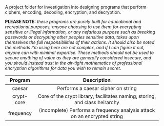 A project folder for investigation into designing programs that perform ciphers, encoding, decoding, encryption, and decryption.

**PLEASE NOTE:** _these programs are purely built for educational and recreational purposes, anyone choosing to use them for encrypting sensitive or illegal information, or any nefarious purpose such as breaking passwords or decrypting other peoples sensitive data, takes upon themselves the full responsibilities of their actions. It should also be noted the methods I'm using here are not complex, and if I can figure it out, anyone can with minimal expertise. These methods should not be used to secure anything of value as they are generally considered insecure, and you should instead trust in the air-tight mathematics of professional encryption algorithms for data you wish to remain secret._


| Program         | Description                                                                  |
|:---------------:|:----------------------------------------------------------------------------:|
| caesar          | Performs a caesar cipher on string                                           |
| crypt-core      | Core of the crypt library, facilitates naming, storing, and class heirarchy  |
| frequency       | (incomplete) Performs a frequency analysis attack on an encrypted string     |
